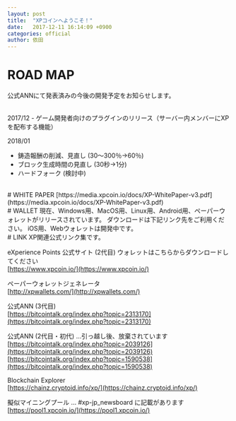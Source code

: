 ```yaml
---
layout: post
title:  "XPコインへようこそ！"
date:   2017-12-11 16:14:09 +0900
categories: official
author: 依田
---
```

# ROAD MAP  
公式ANNにて発表済みの今後の開発予定をお知らせします。  
  
<br>
2017/12  
- ゲーム開発者向けのプラグインのリリース（サーバー内メンバーにXPを配布する機能）  

2018/01  
- 鋳造報酬の削減、見直し (30～300％→60％)  
- ブロック生成時間の見直し (30秒→1分)  
- ハードフォーク (検討中)  

<br>
# WHITE PAPER  
[https://media.xpcoin.io/docs/XP-WhitePaper-v3.pdf](https://media.xpcoin.io/docs/XP-WhitePaper-v3.pdf)  

<br>
# WALLET  
現在、Windows用、MacOS用、Linux用、Android用、ペーパーウォレットがリリースされています。  
ダウンロードは下記リンク先をご利用ください。  
iOS用、Webウォレットは開発中です。

<br>
# LINK  
XP関連公式リンク集です。  
  
eXperience Points 公式サイト (2代目) ウォレットはこちらからダウンロードしてください  
[https://www.xpcoin.io/](https://www.xpcoin.io/)  

ペーパーウォレットジェネレータ  
[http://xpwallets.com/](http://xpwallets.com/)  

公式ANN (3代目)  
[https://bitcointalk.org/index.php?topic=2313170](https://bitcointalk.org/index.php?topic=2313170)  

公式ANN (2代目・初代) …引っ越し後、放棄されています  
[https://bitcointalk.org/index.php?topic=2039126](https://bitcointalk.org/index.php?topic=2039126)  
[https://bitcointalk.org/index.php?topic=1590538](https://bitcointalk.org/index.php?topic=1590538)  

Blockchain Explorer  
[https://chainz.cryptoid.info/xp/](https://chainz.cryptoid.info/xp/)  

擬似マイニングプール … #xp-jp_newsboard に記載があります  
[https://pool1.xpcoin.io/](https://pool1.xpcoin.io/)  

